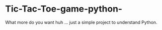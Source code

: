 # Tic-Tac-Toe-game-python-

What more do you want huh ...
just a simple project to understand Python.

